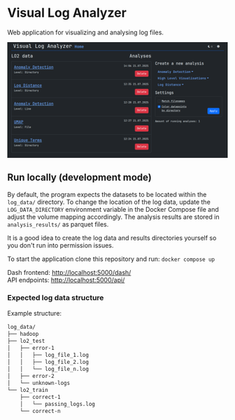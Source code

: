 # Visual Log Analyzer

Web application for visualizing and analysing log files.

![Project page](./images/project_page.png)

## Run locally (development mode)

By default, the program expects the datasets to be located within the `log_data/` directory. To change the location of the log data, update the `LOG_DATA_DIRECTORY` environment variable in the Docker Compose file and adjust the volume mapping accordingly. The analysis results are stored in `analysis_results/` as parquet files.

It is a good idea to create the log data and results directories yourself so you don't run into permission issues.

To start the application clone this repository and run: `docker compose up`

Dash frontend: [http://localhost:5000/dash/](http://localhost:5000/dash/)\
API endpoints: [http://localhost:5000/api/](http://localhost:5000/api/)

### Expected log data structure

Example structure:

```
log_data/
├── hadoop
├── lo2_test
│   ├── error-1
│   │   ├── log_file_1.log
│   │   ├── log_file_2.log
│   │   └── log_file_n.log
│   ├── error-2
│   └── unknown-logs
└── lo2_train
    ├── correct-1
    │   └── passing_logs.log
    └── correct-n
```
